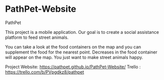 # PathPet-Website
PathPet

This project is a mobile application. Our goal is to create a social assistance platform to feed street animals.

You can take a look at the food containers on the map and you can supplement the food for the nearest point. Decreases in the food container will appear on the map. You just want to make street animals happy.


Project Website: https://pathpet.github.io/PathPet-Website/
Trello : https://trello.com/b/PVpgdkz8/pathpet
